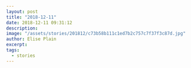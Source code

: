 ```yaml
---
layout: post
title: "2018-12-11"
date: 2018-12-11 09:31:12
description: 
image: "/assets/stories/201812/c73b58b111c1ed7b2c757c7f37f3c87d.jpg"
author: Elise Plain
excerpt: 
tags: 
  - stories
---
```



<p></p>
